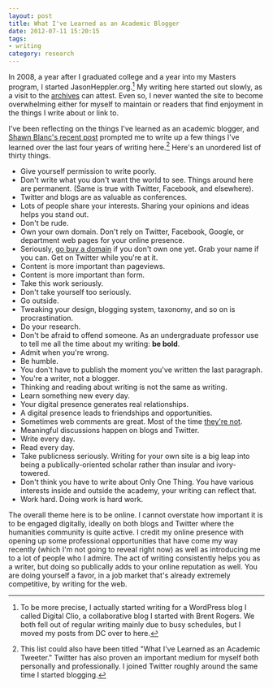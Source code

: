 ```yaml
---
layout: post
title: What I've Learned as an Academic Blogger
date: 2012-07-11 15:20:15
tags:
- writing
category: research
---
```


In 2008, a year after I graduated college and a year into my Masters program, I started JasonHeppler.org.[^fn-precise] My writing here started out slowly, as a visit to the [archives](http://jasonheppler.org/archives.html) can attest. Even so, I never wanted the site to become overwhelming either for myself to maintain or readers that find enjoyment in the things I write about or link to. 

I've been reflecting on the things I've learned as an academic blogger, and [Shawn Blanc's recent post](http://shawnblanc.net/2012/07/50-things/) prompted me to write up a few things I've learned over the last four years of writing here.[^fn1-blogging] Here's an unordered list of thirty things.

* Give yourself permission to write poorly.
* Don't write what you don't want the world to see. Things around here are permanent. (Same is true with Twitter, Facebook, and elsewhere).
* Twitter and blogs are as valuable as conferences.
* Lots of people share your interests. Sharing your opinions and ideas helps you stand out.
* Don't be rude.
* Own your own domain. Don't rely on Twitter, Facebook, Google, or department web pages for your online presence.
* Seriously, [go buy a domain](https://www.hover.com/) if you don't own one yet. Grab your name if you can. Get on Twitter while you're at it.
* Content is more important than pageviews.
* Content is more important than form.
* Take this work seriously.
* Don't take yourself too seriously.
* Go outside.
* Tweaking your design, blogging system, taxonomy, and so on is procrastination.
* Do your research.
* Don't be afraid to offend someone. As an undergraduate professor use to tell me all the time about my writing: **be bold**.
* Admit when you're wrong.
* Be humble.
* You don't have to publish the moment you've written the last paragraph.
* You're a writer, not a blogger.
* Thinking and reading about writing is not the same as writing.
* Learn something new every day.
* Your digital presence generates real relationships. 
* A digital presence leads to friendships and opportunities.
* Sometimes web comments are great. Most of the time [they're not](http://www.jasonheppler.org/2011/03/01/why-i-dont-use-a-commenting-system.html). 
* Meaningful discussions happen on blogs and Twitter.
* Write every day.
* Read every day.
* Take publicness seriously. Writing for your own site is a big leap into being a publically-oriented scholar rather than insular and ivory-towered. 
* Don't think you have to write about Only One Thing. You have various interests inside and outside the academy, your writing can reflect that.
* Work hard. Doing work is hard work.

The overall theme here is to be online. I cannot overstate how important it is to be engaged digitally, ideally on both blogs and Twitter where the humanities community is quite active. I credit my online presence with opening up some professional opportunities that have come my way recently (which I'm not going to reveal right now) as well as introducing me to a lot of people who I admire. The act of writing consistently helps you as a writer, but doing so publically adds to your online reputation as well. You are doing yourself a favor, in a job market that's already extremely competitive, by writing for the web.

[^fn-precise]: To be more precise, I actually started writing for a WordPress blog I called Digital Clio, a collaborative blog I started with Brent Rogers. We both fell out of regular writing mainly due to busy schedules, but I moved my posts from DC over to here.

[^fn1-blogging]: This list could also have been titled "What I've Learned as an Academic Tweeter." Twitter has also proven an important medium for myself both personally and professionally. I joined Twitter roughly around the same time I started blogging.
